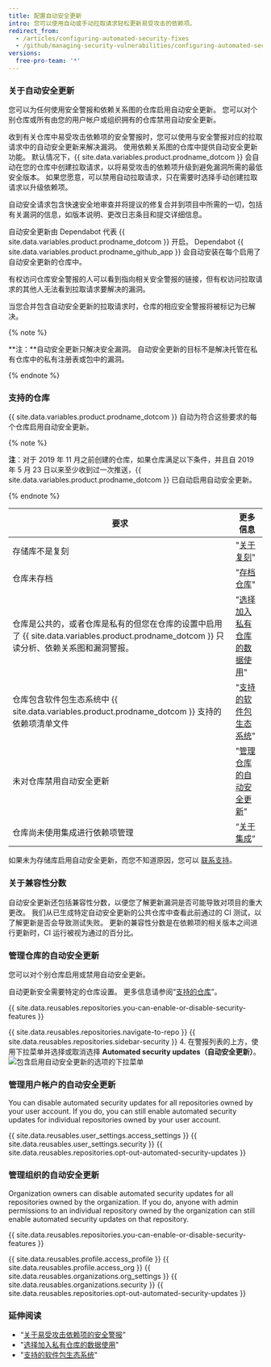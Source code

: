 ```yaml
---
title: 配置自动安全更新
intro: 您可以使用自动或手动拉取请求轻松更新易受攻击的依赖项。
redirect_from:
  - /articles/configuring-automated-security-fixes
  - /github/managing-security-vulnerabilities/configuring-automated-security-fixes
versions:
  free-pro-team: '*'
---
```


### 关于自动安全更新

您可以为任何使用安全警报和依赖关系图的仓库启用自动安全更新。 您可以对个别仓库或所有由您的用户帐户或组织拥有的仓库禁用自动安全更新。

收到有关仓库中易受攻击依赖项的安全警报时，您可以使用与安全警报对应的拉取请求中的自动安全更新来解决漏洞。 使用依赖关系图的仓库中提供自动安全更新功能。 默认情况下，{{ site.data.variables.product.prodname_dotcom }} 会自动在您的仓库中创建拉取请求，以将易受攻击的依赖项升级到避免漏洞所需的最低安全版本。 如果您愿意，可以禁用自动拉取请求，只在需要时选择手动创建拉取请求以升级依赖项。

自动安全请求包含快速安全地审查并将提议的修复合并到项目中所需的一切，包括有关漏洞的信息，如版本说明、更改日志条目和提交详细信息。

自动安全更新由 Dependabot 代表 {{ site.data.variables.product.prodname_dotcom }} 开启。 Dependabot {{ site.data.variables.product.prodname_github_app }} 会自动安装在每个启用了自动安全更新的仓库中。

有权访问仓库安全警报的人可以看到指向相关安全警报的链接，但有权访问拉取请求的其他人无法看到拉取请求要解决的漏洞。

当您合并包含自动安全更新的拉取请求时，仓库的相应安全警报将被标记为已解决。

{% note %}

**注：**自动安全更新只解决安全漏洞。 自动安全更新的目标不是解决托管在私有仓库中的私有注册表或包中的漏洞。

{% endnote %}

### 支持的仓库

{{ site.data.variables.product.prodname_dotcom }} 自动为符合这些要求的每个仓库启用自动安全更新。

{% note %}

**注**：对于 2019 年 11 月之前创建的仓库，如果仓库满足以下条件，并且自 2019 年 5 月 23 日以来至少收到过一次推送，{{ site.data.variables.product.prodname_dotcom }} 已自动启用自动安全更新。

{% endnote %}

| 要求                                                                                             | 更多信息                                                                                                                                                                                        |
| ---------------------------------------------------------------------------------------------- | ------------------------------------------------------------------------------------------------------------------------------------------------------------------------------------------- |
| 存储库不是复刻                                                                                        | "[关于复刻](/github/collaborating-with-issues-and-pull-requests/about-forks)"                                                                                                                   |
| 仓库未存档                                                                                          | "[存档仓库](/github/creating-cloning-and-archiving-repositories/archiving-repositories)"                                                                                                        |
| 仓库是公共的，或者仓库是私有的但您在仓库的设置中启用了 {{ site.data.variables.product.prodname_dotcom }} 只读分析、依赖关系图和漏洞警报。 | "[选择加入私有仓库的数据使用](/github/understanding-how-github-uses-and-protects-your-data/opting-into-or-out-of-data-use-for-your-private-repository#opting-into-data-use-for-your-private-repository)" |
| 仓库包含软件包生态系统中 {{ site.data.variables.product.prodname_dotcom }} 支持的依赖项清单文件                      | "[支持的软件包生态系统](/github/visualizing-repository-data-with-graphs/listing-the-packages-that-a-repository-depends-on#supported-package-ecosystems)"                                              |
| 未对仓库禁用自动安全更新                                                                                   | "[管理仓库的自动安全更新](#managing-automated-security-updates-for-your-repository)"                                                                                                                   |
| 仓库尚未使用集成进行依赖项管理                                                                                | “[关于集成](/github/customizing-your-github-workflow/about-integrations)”                                                                                                                       |

如果未为存储库启用自动安全更新，而您不知道原因，您可以 [联系支持](https://support.github.com/contact)。

### 关于兼容性分数

自动安全更新还包括兼容性分数，以便您了解更新漏洞是否可能导致对项目的重大更改。 我们从已生成特定自动安全更新的公共仓库中查看此前通过的 CI 测试，以了解更新是否会导致测试失败。 更新的兼容性分数是在依赖项的相关版本之间进行更新时，CI 运行被视为通过的百分比。

### 管理仓库的自动安全更新

您可以对个别仓库启用或禁用自动安全更新。

自动更新安全需要特定的仓库设置。 更多信息请参阅“[支持的仓库](#supported-repositories)”。

{{ site.data.reusables.repositories.you-can-enable-or-disable-security-features }}

{{ site.data.reusables.repositories.navigate-to-repo }}
{{ site.data.reusables.repositories.sidebar-security }}
4. 在警报列表的上方，使用下拉菜单并选择或取消选择 **Automated security updates（自动安全更新）**。 ![包含启用自动安全更新的选项的下拉菜单](/assets/images/help/repository/enable-automated-security-updates-drop-down.png)

### 管理用户帐户的自动安全更新

You can disable automated security updates for all repositories owned by your user account. If you do, you can still enable automated security updates for individual repositories owned by your user account.

{{ site.data.reusables.user_settings.access_settings }}
{{ site.data.reusables.user_settings.security }}
{{ site.data.reusables.repositories.opt-out-automated-security-updates }}

### 管理组织的自动安全更新

Organization owners can disable automated security updates for all repositories owned by the organization. If you do, anyone with admin permissions to an individual repository owned by the organization can still enable automated security updates on that repository.

{{ site.data.reusables.repositories.you-can-enable-or-disable-security-features }}

{{ site.data.reusables.profile.access_profile }}
{{ site.data.reusables.profile.access_org }}
{{ site.data.reusables.organizations.org_settings }}
{{ site.data.reusables.organizations.security }}
{{ site.data.reusables.repositories.opt-out-automated-security-updates }}

### 延伸阅读

- “[关于易受攻击依赖项的安全警报](/articles/about-security-alerts-for-vulnerable-dependencies)”
- "[选择加入私有仓库的数据使用](/github/understanding-how-github-uses-and-protects-your-data/opting-into-or-out-of-data-use-for-your-private-repository#opting-into-data-use-for-your-private-repository)"
- "[支持的软件包生态系统](/github/visualizing-repository-data-with-graphs/listing-the-packages-that-a-repository-depends-on#supported-package-ecosystems)"

